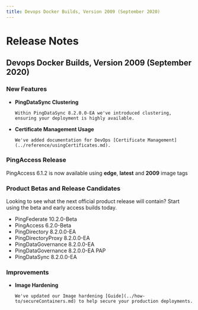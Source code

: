 ```yaml
---
title: Devops Docker Builds, Version 2009 (September 2020)
---
```

# Release Notes

## Devops Docker Builds, Version 2009 (September 2020)

### New Features

- **PingDataSync Clustering**

      Within PingDataSync 8.2.0.0-EA we've introduced clustering, ensuring your deployment is highly available.

- **Certificate Management Usage**

      We've added documentation for DevOps [Certificate Management](../reference/usingCertificates.md).

### PingAccess Release

PingAccess 6.1.2 is now available using **edge**, **latest** and **2009** image tags

### Product Betas and Release Candidates

  Looking to see what the next official product release will contain? Start using the beta and early access builds today.

- PingFederate 10.2.0-Beta
- PingAccess 6.2.0-Beta
- PingDirectory 8.2.0.0-EA
- PingDirectoryProxy 8.2.0.0-EA
- PingDataGovernance 8.2.0.0-EA
- PingDataGovernance 8.2.0.0-EA PAP
- PingDataSync 8.2.0.0-EA

### Improvements

- **Image Hardening**

      We've updated our Image hardening [Guide](../how-to/secureContainers.md) to help secure your production deployments.
